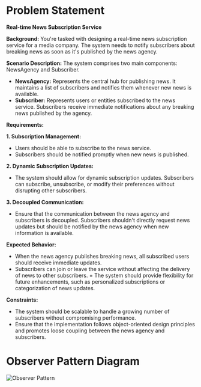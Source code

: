 # Problem Statement
**Real-time News Subscription Service**

**Background:** You're tasked with designing a real-time news subscription service for a media company. The system needs to notify subscribers about breaking news as soon as it's published by the news agency.

**Scenario Description:** The system comprises two main components: NewsAgency and Subscriber.

  - **NewsAgency:** Represents the central hub for publishing news. It maintains a list of subscribers and notifies them whenever new news is available.
  - **Subscriber:** Represents users or entities subscribed to the news service. Subscribers receive immediate notifications about any breaking news published by the agency.

**Requirements:**

**1. Subscription Management:**
  - Users should be able to subscribe to the news service.
  - Subscribers should be notified promptly when new news is published.
    
**2. Dynamic Subscription Updates:**
  - The system should allow for dynamic subscription updates. Subscribers can subscribe, unsubscribe, or modify their preferences without disrupting other subscribers.
    
**3. Decoupled Communication:**
  - Ensure that the communication between the news agency and subscribers is decoupled. Subscribers shouldn't directly request news updates but should be notified by the news agency when new information is available.

**Expected Behavior:**
  - When the news agency publishes breaking news, all subscribed users should receive immediate updates.
  - Subscribers can join or leave the service without affecting the delivery of news to other subscribers.
  = The system should provide flexibility for future enhancements, such as personalized subscriptions or categorization of news updates.

**Constraints:**
  - The system should be scalable to handle a growing number of subscribers without compromising performance.
  - Ensure that the implementation follows object-oriented design principles and promotes loose coupling between the news agency and subscribers.

# Observer Pattern Diagram
![Observer Pattern](https://github.com/HannahCondada/ObserverPattern/assets/142371011/15467119-f6b1-46f7-b5d6-82881eee2fa4)

